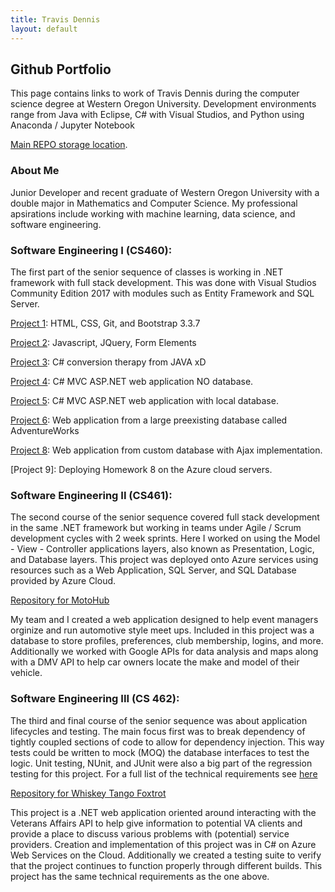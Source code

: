 ```yaml
---
title: Travis Dennis
layout: default
---
```

## Github Portfolio

This page contains links to work of Travis Dennis during the computer science degree at Western Oregon University. Development environments range from Java with Eclipse, C# with Visual Studios, and Python using Anaconda / Jupyter Notebook

[Main REPO storage location](https://github.com/tdennis15/tdennis15.github.io). 

### About Me

Junior Developer and recent graduate of Western Oregon University with a double major in Mathematics and Computer Science. My professional apsirations include working with machine learning, data science, and software engineering. 

### Software Engineering I (CS460): 

The first part of the senior sequence of classes is working in .NET framework with full stack development. This was done with Visual Studios Community Edition 2017 with modules such as Entity Framework and SQL Server.

[Project 1](SoftwareEngineering_I/HW1/): HTML, CSS, Git, and Bootstrap 3.3.7

[Project 2](SoftwareEngineering_I/HW2/): Javascript, JQuery, Form Elements

[Project 3](SoftwareEngineering_I/HW3/): C# conversion therapy from JAVA xD

[Project 4](SoftwareEngineering_I/HW4/): C# MVC ASP.NET web application NO database.

[Project 5](SoftwareEngineering_I/HW5/): C# MVC ASP.NET web application with local database.

[Project 6](SoftwareEngineering_I/HW6/): Web application from a large preexisting database called AdventureWorks


[Project 8](SoftwareEngineering_I/HW8/): Web application from custom database with Ajax implementation.

[Project 9]: Deploying Homework 8 on the Azure cloud servers.


### Software Engineering II (CS461): 

The second course of the senior sequence covered full stack development in the same .NET framework but working in teams under Agile / Scrum development cycles with 2 week sprints. Here I worked on using the Model - View - Controller applications layers, also known as Presentation, Logic, and Database layers. This project was deployed onto Azure services using resources such as a Web Application, SQL Server, and SQL Database provided by Azure Cloud. 

[Repository for MotoHub](https://bitbucket.org/tdennis15/diredog/src/master/)

My team and I created a web application designed to help event managers orginize and run automotive style meet ups. Included in this project was a database to store profiles, preferences, club membership, logins, and more. Additionally we worked with Google APIs for data analysis and maps along with a DMV API to help car owners locate the make and model of their vehicle. 

### Software Engineering III (CS 462):

The third and final course of the senior sequence was about application lifecycles and testing. The main focus first was to break dependency of tightly coupled sections of code to allow for dependency injection. This way tests could be written to mock (MOQ) the database interfaces to test the logic. Unit testing, NUnit, and JUnit were also a big part of the regression testing for this project. For a full list of the technical requirements see [here](http://www.wou.edu/~morganb/assignments/t3/FinalTechnicalRequirements.html)

[Repository for Whiskey Tango Foxtrot](https://bitbucket.org/tdennis15/drunkencoders/src/master/)

This project is a .NET web application oriented around interacting with the Veterans Affairs API to help give information to potential VA clients and provide a place to discuss various problems with (potential) service providers. Creation and implementation of this project was in C# on Azure Web Services on the Cloud. Additionally we created a testing suite to verify that the project continues to function properly through different builds. This project has the same technical requirements as the one above.